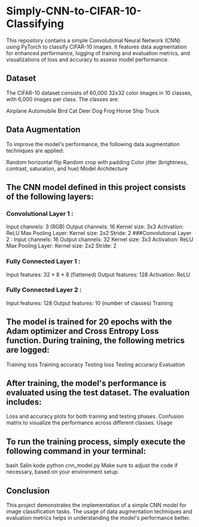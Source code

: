 # Simply-CNN-to-CIFAR-10-Classifying
This repository contains a simple Convolutional Neural Network (CNN) using PyTorch to classify CIFAR-10 images. It features data augmentation for enhanced performance, logging of training and evaluation metrics, and visualizations of loss and accuracy to assess model performance.



## Dataset

The CIFAR-10 dataset consists of 60,000 32x32 color images in 10 classes, with 6,000 images per class. The classes are:

Airplane
Automobile
Bird
Cat
Deer
Dog
Frog
Horse
Ship
Truck

## Data Augmentation
To improve the model's performance, the following data augmentation techniques are applied:

Random horizontal flip
Random crop with padding
Color jitter (brightness, contrast, saturation, and hue)
Model Architecture

## The CNN model defined in this project consists of the following layers:

### Convolutional Layer 1 :
Input channels: 3 (RGB)
Output channels: 16
Kernel size: 3x3
Activation: ReLU
Max Pooling Layer:
Kernel size: 2x2
Stride: 2
###Convolutional Layer 2 :
Input channels: 16
Output channels: 32
Kernel size: 3x3
Activation: ReLU
Max Pooling Layer:
Kernel size: 2x2
Stride: 2
### Fully Connected Layer 1 :
Input features: 32 * 8 * 8 (flattened)
Output features: 128
Activation: ReLU
### Fully Connected Layer 2 :
Input features: 128
Output features: 10 (number of classes)
Training

## The model is trained for 20 epochs with the Adam optimizer and Cross Entropy Loss function. During training, the following metrics are logged:

Training loss
Training accuracy
Testing loss
Testing accuracy
Evaluation

## After training, the model's performance is evaluated using the test dataset. The evaluation includes:

Loss and accuracy plots for both training and testing phases.
Confusion matrix to visualize the performance across different classes.
Usage

## To run the training process, simply execute the following command in your terminal:

bash
Salin kode
python cnn_model.py
Make sure to adjust the code if necessary, based on your environment setup.

## Conclusion

This project demonstrates the implementation of a simple CNN model for image classification tasks. The usage of data augmentation techniques and evaluation metrics helps in understanding the model's performance better.
